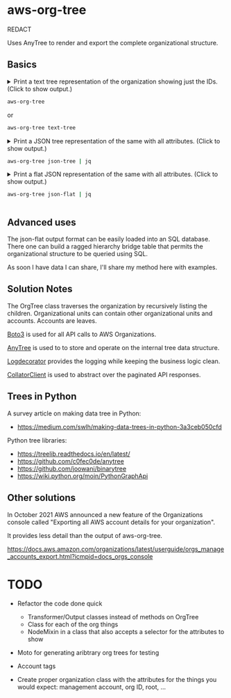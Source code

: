 # aws-org-tree

REDACT

Uses AnyTree to render and export the complete organizational structure.

## Basics

<details>
<summary>
Print a text tree representation of the organization showing just the IDs. (Click to show output.)

```bash
aws-org-tree
```

or 

```bash
aws-org-tree text-tree
```

</summary>

Result:

```text
r-auh0
├── 897617218731
├── 975072629527
├── 480783779961
├── 139442570134
├── ou-auh0-udicosld
│   └── 345132479590
├── ou-auh0-5qqlm6wn
│   └── 749430203777
└── ou-auh0-p5cmxwe9
    ├── 933189656188
    ├── 638726906110
    ├── 423811555754
    └── 192985681585
```
</details>

<details>
<summary>
Print a JSON tree representation of the same with all attributes. (Click to show output.)

```bash
aws-org-tree json-tree | jq
```
</summary>

```json
{
  "Properties": {
    "Id": "r-auh0",
    "Arn": "arn:aws:organizations::480783779961:root/o-webyrpj5yp/r-auh0",
    "Name": "Root",
    "PolicyTypes": [
      {
        "Type": "SERVICE_CONTROL_POLICY",
        "Status": "ENABLED"
      }
    ],
    "Type": "ROOT"
  },
  "name": "r-auh0",
  "children": [
    {
      "Properties": {
        "Id": "897617218731",
        "Type": "ACCOUNT",
        "Arn": "arn:aws:organizations::480783779961:account/o-webyrpj5yp/897617218731",
        "Email": "...",
        "Name": "...",
        "Status": "ACTIVE",
        "JoinedMethod": "CREATED",
        "JoinedTimestamp": "2021-09-29T17:00:35.949000+02:00"
      },
      "name": "897617218731"
    },
    {
      "Properties": {
        "Id": "975072629527",
        "Type": "ACCOUNT",
        "Arn": "arn:aws:organizations::480783779961:account/o-webyrpj5yp/975072629527",
        "Email": "...",
        "Name": "...",
        "Status": "ACTIVE",
        "JoinedMethod": "CREATED",
        "JoinedTimestamp": "2021-09-27T17:37:30.689000+02:00"
      },
      "name": "975072629527"
    },
```
</details>

<details>
<summary>
Print a flat JSON representation of the same with all attributes. (Click to show output.)

```bash
aws-org-tree json-flat | jq
```
</summary>

```json
[
  {
    "Id": "r-auh0",
    "Arn": "arn:aws:organizations::480783779961:root/o-webyrpj5yp/r-auh0",
    "Name": "Root",
    "PolicyTypes": [
      {
        "Type": "SERVICE_CONTROL_POLICY",
        "Status": "ENABLED"
      }
    ],
    "Type": "ROOT",
    "Parent": null
  },
  {
    "Id": "897617218731",
    "Type": "ACCOUNT",
    "Arn": "arn:aws:organizations::480783779961:account/o-webyrpj5yp/897617218731",
    "Email": "...",
    "Name": "...",
    "Status": "ACTIVE",
    "JoinedMethod": "CREATED",
    "JoinedTimestamp": "2021-09-29T17:00:35.949000+02:00",
    "Parent": "r-auh0"
  },
  {
    "Id": "975072629527",
    "Type": "ACCOUNT",
    "Arn": "arn:aws:organizations::480783779961:account/o-webyrpj5yp/975072629527",
    "Email": "...",
    "Name": "...",
    "Status": "ACTIVE",
    "JoinedMethod": "CREATED",
    "JoinedTimestamp": "2021-09-27T17:37:30.689000+02:00",
    "Parent": "r-auh0"
  },
```
</details>

## Advanced uses

The json-flat output format can be easily loaded into an SQL database. There one can build a ragged hierarchy bridge table that permits the organizational structure to be queried using SQL.

As soon I have data I can share, I'll share my method here with examples.

## Solution Notes

The OrgTree class traverses the organization by recursively listing the children. Organizational units can contain other organizational units and accounts. Accounts are leaves. 

[Boto3](https://github.com/boto/boto3) is used for all API calls to AWS Organizations.

[AnyTree](https://github.com/c0fec0de/anytree) is used to to store and operate on the internal tree data structure. 

[Logdecorator](https://github.com/sighalt/logdecorator) provides the logging while keeping the business logic clean.

[CollatorClient](https://github.com/iainelder/boto-collator-client) is used to abstract over the paginated API responses.

## Trees in Python

A survey article on making data tree in Python:

* https://medium.com/swlh/making-data-trees-in-python-3a3ceb050cfd

Python tree libraries:

* https://treelib.readthedocs.io/en/latest/
* https://github.com/c0fec0de/anytree
* https://github.com/joowani/binarytree
* https://wiki.python.org/moin/PythonGraphApi

## Other solutions

In October 2021 AWS announced a new feature of the Organizations console called "Exporting all AWS account details for your organization".

It provides less detail than the output of aws-org-tree.

https://docs.aws.amazon.com/organizations/latest/userguide/orgs_manage_accounts_export.html?icmpid=docs_orgs_console

# TODO

* Refactor the code done quick

   * Transformer/Output classes instead of methods on OrgTree
   * Class for each of the org things
   * NodeMixin in a class that also accepts a selector for the attributes to show

* Moto for generating aribtrary org trees for testing
* Account tags
* Create proper organization class with the attributes for the things you would expect: management account, org ID, root, ...
